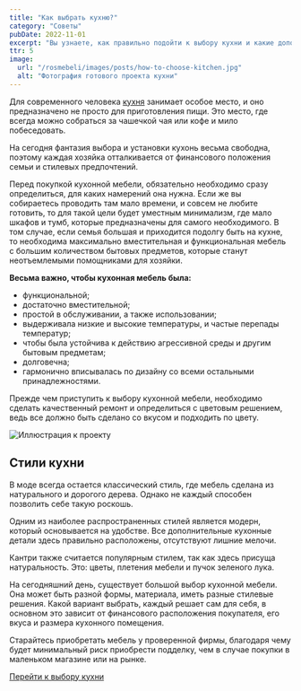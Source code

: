 ```yaml
---
title: "Как выбрать кухню?"
category: "Советы"
pubDate: 2022-11-01
excerpt: "Вы узнаете, как правильно подойти к выбору кухни и какие дополнительные опции помогут сделать её максимально удобной и красивой. "
ttr: 5
image:
  url: "/rosmebeli/images/posts/how-to-choose-kitchen.jpg"
  alt: "Фотография готового проекта кухни"
---
```


Для современного человека [кухня](/rosmebeli/catalog) занимает особое место, и оно предназначено не просто для приготовления пищи. Это место, где всегда можно собраться за чашечкой чая или кофе и мило побеседовать.

На сегодня фантазия выбора и установки кухонь весьма свободна, поэтому каждая хозяйка отталкивается от финансового положения семьи и стилевых предпочтений.

Перед покупкой кухонной мебели, обязательно необходимо сразу определиться, для каких намерений она нужна. Если же вы собираетесь проводить там мало времени, и совсем не любите готовить, то для такой цели будет уместным минимализм, где мало шкафов и тумб, которые предназначены для самого необходимого. В том случае, если семья большая и приходится подолгу быть на кухне, то необходима максимально вместительная и функциональная мебель с большим количеством бытовых предметов, которые станут неотъемлемыми помощниками для хозяйки.

**Весьма важно, чтобы кухонная мебель была:**

- функциональной;
- достаточно вместительной;
- простой в обслуживании, а также использовании;
- выдерживала низкие и высокие температуры, и частые перепады температур;
- чтобы была устойчива к действию агрессивной среды и другим бытовым предметам;
- долговечна;
- гармонично вписывалась по дизайну со всеми остальными принадлежностями.

Прежде чем приступить к выбору кухонной мебели, необходимо сделать качественный ремонт и определиться с цветовым решением, ведь все должно быть сделано со вкусом и подходить по цвету.

![Иллюстрация к проекту](/rosmebeli/images/posts/how-to-choose-kitchen.jpg)

## Стили кухни

В моде всегда остается классический стиль, где мебель сделана из натурального и дорогого дерева. Однако не каждый способен позволить себе такую роскошь.

Одним из наиболее распространенных стилей является модерн, который основывается на удобстве. Все дополнительные кухонные детали здесь правильно расположены, отсутствуют лишние мелочи.

Кантри также считается популярным стилем, так как здесь присуща натуральность. Это: цветы, плетения мебели и пучок зеленого лука.

На сегодняшний день, существует большой выбор кухонной мебели. Она может быть разной формы, материала, иметь разные стилевые решения. Какой вариант выбрать, каждый решает сам для себя, в основном это зависит от финансового расположения покупателя, его вкуса и размера кухонного помещения.

Старайтесь приобретать мебель у проверенной фирмы, благодаря чему будет минимальный риск приобрести подделку, чем в случае покупки в маленьком магазине или на рынке.

[Перейти к выбору кухни](/rosmebeli/catalog)
